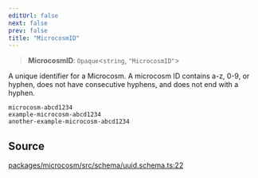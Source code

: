 ```yaml
---
editUrl: false
next: false
prev: false
title: "MicrocosmID"
---
```


> **MicrocosmID**: `Opaque`\<`string`, `"MicrocosmID"`\>

A unique identifier for a Microcosm.
A microcosm ID contains a-z, 0-9, or hyphen, does not have consecutive hyphens, and does not end with a hyphen.
```
microcosm-abcd1234
example-microcosm-abcd1234
another-example-microcosm-abcd1234
```

## Source

[packages/microcosm/src/schema/uuid.schema.ts:22](https://github.com/nodenogg-in/alpha-p2p/blob/d624cf9b15dbfd7fc2661f690e3277335e5f9583/packages/microcosm/src/schema/uuid.schema.ts#L22)
